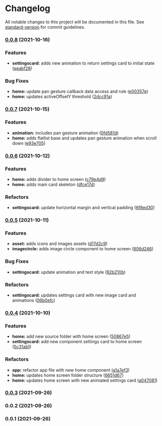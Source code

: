 # Changelog

All notable changes to this project will be documented in this file. See [standard-version](https://github.com/conventional-changelog/standard-version) for commit guidelines.

### [0.0.8](https://github.com/feMoraes0/wallet-mobile/compare/v0.0.7...v0.0.8) (2021-10-16)


### Features

* **settingscard:** adds new animation to return settings card to initial state ([eeabf28](https://github.com/feMoraes0/wallet-mobile/commit/eeabf281f5aee151ee5b264b6b62319e3585f23f))


### Bug Fixes

* **home:** update pan gesture callback data access and rule ([e00357e](https://github.com/feMoraes0/wallet-mobile/commit/e00357e0354aff65cb62f8fe9c688465012da5cc))
* **home:** updates activeOffsetY threshold ([2dcc91a](https://github.com/feMoraes0/wallet-mobile/commit/2dcc91acc60ac54240b4b2a2620da0227cd3e351))

### [0.0.7](https://github.com/feMoraes0/wallet-mobile/compare/v0.0.6...v0.0.7) (2021-10-15)


### Features

* **animation:** includes pan gesture animation ([0fd581d](https://github.com/feMoraes0/wallet-mobile/commit/0fd581d1cbb46c72ed163c57a8c59f74d095b851))
* **home:** adds flatlist base and updates pan gesture animation when scroll down ([e93e705](https://github.com/feMoraes0/wallet-mobile/commit/e93e705c784ae5cf36bd298efe361f761500f984))

### [0.0.6](https://github.com/feMoraes0/wallet-mobile/compare/v0.0.5...v0.0.6) (2021-10-12)


### Features

* **home:** adds divider to home screen ([c79e4d9](https://github.com/feMoraes0/wallet-mobile/commit/c79e4d92643ff7ffdb950453039c7684ae83923d))
* **home:** adds main card skeleton ([dfce17d](https://github.com/feMoraes0/wallet-mobile/commit/dfce17d1f05d4b34a85959ff66934c1ea5dcb9bb))


### Refactors

* **settingscard:** update horizontal margin and vertical padding ([6f8ed30](https://github.com/feMoraes0/wallet-mobile/commit/6f8ed3070e4cbe72c00031864c6a9fbe974b7b13))

### [0.0.5](https://github.com/feMoraes0/wallet-mobile/compare/v0.0.4...v0.0.5) (2021-10-11)


### Features

* **asset:** adds icons and images assets ([d17d2c9](https://github.com/feMoraes0/wallet-mobile/commit/d17d2c9a94cc54ecf312920129a449efab777008))
* **imagecircle:** adds image circle component to home screen ([806d246](https://github.com/feMoraes0/wallet-mobile/commit/806d246370bfe83069f64c95a67f46caab6956d8))


### Bug Fixes

* **settingscard:** update animation and text style ([92b210b](https://github.com/feMoraes0/wallet-mobile/commit/92b210b1f2f48125fc6332ce6f6102545f747417))


### Refactors

* **settingscard:** updates settings card with new image card and animations ([06b0efc](https://github.com/feMoraes0/wallet-mobile/commit/06b0efc3931b1c333f3fe251f6c191436a698c97))

### [0.0.4](https://github.com/feMoraes0/wallet-mobile/compare/v0.0.3...v0.0.4) (2021-10-10)


### Features

* **home:** add new source folder with home screen ([50867e5](https://github.com/feMoraes0/wallet-mobile/commit/50867e5e6dac31262dbfcce85d21340cae154122))
* **settingscard:** add new component settings card to home screen ([5c31ab1](https://github.com/feMoraes0/wallet-mobile/commit/5c31ab193500635248ed4bc0d398508d287071d1))


### Refactors

* **app:** refactor app file with new home component ([a1a7ef3](https://github.com/feMoraes0/wallet-mobile/commit/a1a7ef3a69c3602aba2015ba1ee6a59e459372a4))
* **home:** updates home screen folder structure ([6651d67](https://github.com/feMoraes0/wallet-mobile/commit/6651d676d5bd931956248425ce806c6b0efff58d))
* **home:** updates home screen with new animated settings card ([a047081](https://github.com/feMoraes0/wallet-mobile/commit/a04708170a2f8bb2ccf8e56a0fed6e73b09fe86d))

### [0.0.3](https://github.com/feMoraes0/wallet-mobile/compare/v0.0.2...v0.0.3) (2021-09-26)

### 0.0.2 (2021-09-26)

### 0.0.1 (2021-09-26)

